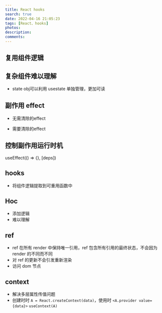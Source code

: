 ```yaml
---
title: React hooks
search: true
date: 2022-04-16 21:05:23
tags: [React、hooks]
photos:
description:
comments:
---
```


## 复用组件逻辑 


## 复杂组件难以理解

- state obj可以利用 usestate 单独管理，更加可读

## 副作用 effect

- 无需清除的effect

- 需要清除的effect

## 控制副作用运行时机

useEffect(() => {}, [deps])

## hooks
- 将组件逻辑提取到可重用函数中

## Hoc
- 添加逻辑
- 难以理解

## ref

- ref 在所有 render 中保持唯一引用，ref 包含所有引用的最终状态，不会因为 render 的不同而不同
- 对 ref 的更新不会引发重新渲染
- 访问 dom 节点

## context
- 解决多层属性传值问题
- 创建时时 `A = React.createContext(data)`，使用时 `<A.provider value={data}>` `useContext(A)`